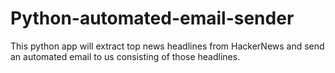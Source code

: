 # Python-automated-email-sender

This python app will extract top news headlines from HackerNews and send an automated email to us consisting of those headlines.
